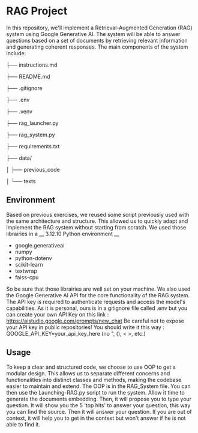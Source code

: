 # RAG Project

In this repository, we'll implement a Retrieval-Augmented Generation (RAG) system using Google Generative AI. The system will be able to answer questions based on a set of documents by retrieving relevant information and generating coherent responses. The main components of the system include:

├── instructions.md

├── README.md

├── .gitignore

├── .env

├── .venv

├── rag_launcher.py

├── rag_system.py

├── requirements.txt

├── data/

│   ├── previous_code

│   └── texts


## Environment

Based on previous exercises, we reused some script previously used with the same architecture and structure. This allowed us to quickly adapt and implement the RAG system without starting from scratch. We used those librairies in a __ 3.12.10 Python environment __

- google.generativeai
- numpy
- python-dotenv
- scikit-learn
- textwrap
- faiss-cpu

So be sure that those librairies are well set on your machine. We also used the Google Generative AI API for the core functionality of the RAG system. The API key is required to authenticate requests and access the model's capabilities. As it is personal, ours is in a gitignore file called .env but you can create your own API Key on this link : https://aistudio.google.com/prompts/new_chat
Be careful not to expose your API key in public repositories! You should write it this way : GOOGLE_API_KEY=your_api_key_here (no ", (), < >, etc.)

## Usage 

To keep a clear and structured code, we choose to use OOP to get a modular design. This allows us to separate different concerns and functionalities into distinct classes and methods, making the codebase easier to maintain and extend. The OOP is in the RAG_System file. You can then use the Launching-RAG.py script to run the system. 
Allow it time to generate the documents embedding. Then, it will propose you to type your question. It will show you the 5 'top hits' to answer your question, this way you can find the source. Then it will answer your question. If you are out of context, it will help you to get in the context but won't answer if he is not able to find it. 




